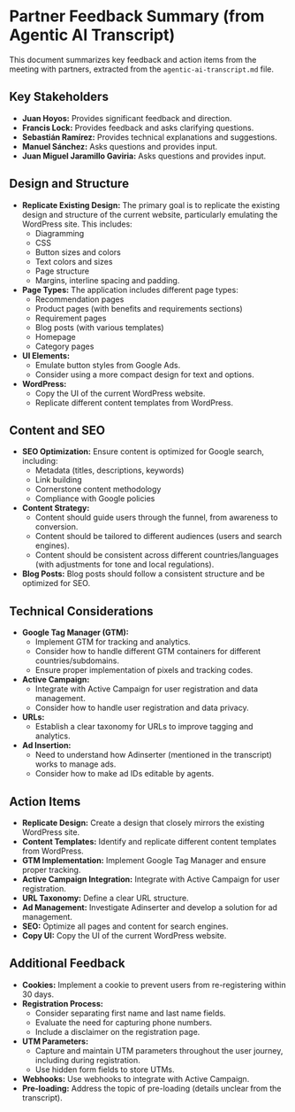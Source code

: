 # Partner Feedback Summary (from Agentic AI Transcript)

This document summarizes key feedback and action items from the meeting with partners, extracted from the `agentic-ai-transcript.md` file.

## Key Stakeholders

* **Juan Hoyos:** Provides significant feedback and direction.
* **Francis Lock:** Provides feedback and asks clarifying questions.
* **Sebastián Ramírez:** Provides technical explanations and suggestions.
* **Manuel Sánchez:** Asks questions and provides input.
* **Juan Miguel Jaramillo Gaviria:** Asks questions and provides input.

## Design and Structure

* **Replicate Existing Design:** The primary goal is to replicate the existing design and structure of the current website, particularly emulating the WordPress site. This includes:
  * Diagramming
  * CSS
  * Button sizes and colors
  * Text colors and sizes
  * Page structure
  * Margins, interline spacing and padding.
* **Page Types:** The application includes different page types:
  * Recommendation pages
  * Product pages (with benefits and requirements sections)
  * Requirement pages
  * Blog posts (with various templates)
  * Homepage
  * Category pages
* **UI Elements:**
  * Emulate button styles from Google Ads.
  * Consider using a more compact design for text and options.
* **WordPress:**
  * Copy the UI of the current WordPress website.
  * Replicate different content templates from WordPress.

## Content and SEO

* **SEO Optimization:** Ensure content is optimized for Google search, including:
  * Metadata (titles, descriptions, keywords)
  * Link building
  * Cornerstone content methodology
  * Compliance with Google policies
* **Content Strategy:**
  * Content should guide users through the funnel, from awareness to conversion.
  * Content should be tailored to different audiences (users and search engines).
  * Content should be consistent across different countries/languages (with adjustments for tone and local regulations).
* **Blog Posts:** Blog posts should follow a consistent structure and be optimized for SEO.

## Technical Considerations

* **Google Tag Manager (GTM):**
  * Implement GTM for tracking and analytics.
  * Consider how to handle different GTM containers for different countries/subdomains.
  * Ensure proper implementation of pixels and tracking codes.
* **Active Campaign:**
  * Integrate with Active Campaign for user registration and data management.
  * Consider how to handle user registration and data privacy.
* **URLs:**
  * Establish a clear taxonomy for URLs to improve tagging and analytics.
* **Ad Insertion:**
  * Need to understand how Adinserter (mentioned in the transcript) works to manage ads.
  * Consider how to make ad IDs editable by agents.

## Action Items

* **Replicate Design:** Create a design that closely mirrors the existing WordPress site.
* **Content Templates:** Identify and replicate different content templates from WordPress.
* **GTM Implementation:** Implement Google Tag Manager and ensure proper tracking.
* **Active Campaign Integration:** Integrate with Active Campaign for user registration.
* **URL Taxonomy:** Define a clear URL structure.
* **Ad Management:** Investigate Adinserter and develop a solution for ad management.
* **SEO:** Optimize all pages and content for search engines.
* **Copy UI:** Copy the UI of the current WordPress website.

## Additional Feedback

* **Cookies:** Implement a cookie to prevent users from re-registering within 30 days.
* **Registration Process:**
  * Consider separating first name and last name fields.
  * Evaluate the need for capturing phone numbers.
  * Include a disclaimer on the registration page.
* **UTM Parameters:**
  * Capture and maintain UTM parameters throughout the user journey, including during registration.
  * Use hidden form fields to store UTMs.
* **Webhooks:** Use webhooks to integrate with Active Campaign.
* **Pre-loading:** Address the topic of pre-loading (details unclear from the transcript).
